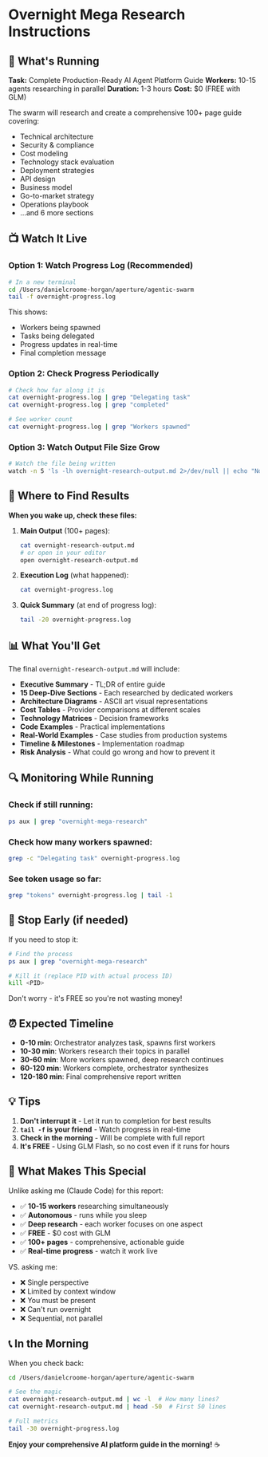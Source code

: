 # Overnight Mega Research Instructions

## 🚀 What's Running

**Task:** Complete Production-Ready AI Agent Platform Guide
**Workers:** 10-15 agents researching in parallel
**Duration:** 1-3 hours
**Cost:** $0 (FREE with GLM)

The swarm will research and create a comprehensive 100+ page guide covering:
- Technical architecture
- Security & compliance
- Cost modeling
- Technology stack evaluation
- Deployment strategies
- API design
- Business model
- Go-to-market strategy
- Operations playbook
- ...and 6 more sections

## 📺 Watch It Live

### Option 1: Watch Progress Log (Recommended)
```bash
# In a new terminal
cd /Users/danielcroome-horgan/aperture/agentic-swarm
tail -f overnight-progress.log
```

This shows:
- Workers being spawned
- Tasks being delegated
- Progress updates in real-time
- Final completion message

### Option 2: Check Progress Periodically
```bash
# Check how far along it is
cat overnight-progress.log | grep "Delegating task"
cat overnight-progress.log | grep "completed"

# See worker count
cat overnight-progress.log | grep "Workers spawned"
```

### Option 3: Watch Output File Size Grow
```bash
# Watch the file being written
watch -n 5 'ls -lh overnight-research-output.md 2>/dev/null || echo "Not created yet"'
```

## 📍 Where to Find Results

**When you wake up, check these files:**

1. **Main Output** (100+ pages):
   ```bash
   cat overnight-research-output.md
   # or open in your editor
   open overnight-research-output.md
   ```

2. **Execution Log** (what happened):
   ```bash
   cat overnight-progress.log
   ```

3. **Quick Summary** (at end of progress log):
   ```bash
   tail -20 overnight-progress.log
   ```

## 📊 What You'll Get

The final `overnight-research-output.md` will include:

- **Executive Summary** - TL;DR of entire guide
- **15 Deep-Dive Sections** - Each researched by dedicated workers
- **Architecture Diagrams** - ASCII art visual representations
- **Cost Tables** - Provider comparisons at different scales
- **Technology Matrices** - Decision frameworks
- **Code Examples** - Practical implementations
- **Real-World Examples** - Case studies from production systems
- **Timeline & Milestones** - Implementation roadmap
- **Risk Analysis** - What could go wrong and how to prevent it

## 🔍 Monitoring While Running

### Check if still running:
```bash
ps aux | grep "overnight-mega-research"
```

### Check how many workers spawned:
```bash
grep -c "Delegating task" overnight-progress.log
```

### See token usage so far:
```bash
grep "tokens" overnight-progress.log | tail -1
```

## 🛑 Stop Early (if needed)

If you need to stop it:
```bash
# Find the process
ps aux | grep "overnight-mega-research"

# Kill it (replace PID with actual process ID)
kill <PID>
```

Don't worry - it's FREE so you're not wasting money!

## ⏰ Expected Timeline

- **0-10 min**: Orchestrator analyzes task, spawns first workers
- **10-30 min**: Workers research their topics in parallel
- **30-60 min**: More workers spawned, deep research continues
- **60-120 min**: Workers complete, orchestrator synthesizes
- **120-180 min**: Final comprehensive report written

## 💡 Tips

1. **Don't interrupt it** - Let it run to completion for best results
2. **`tail -f` is your friend** - Watch progress in real-time
3. **Check in the morning** - Will be complete with full report
4. **It's FREE** - Using GLM Flash, so no cost even if it runs for hours

## 🎉 What Makes This Special

Unlike asking me (Claude Code) for this report:
- ✅ **10-15 workers** researching simultaneously
- ✅ **Autonomous** - runs while you sleep
- ✅ **Deep research** - each worker focuses on one aspect
- ✅ **FREE** - $0 cost with GLM
- ✅ **100+ pages** - comprehensive, actionable guide
- ✅ **Real-time progress** - watch it work live

VS. asking me:
- ❌ Single perspective
- ❌ Limited by context window
- ❌ You must be present
- ❌ Can't run overnight
- ❌ Sequential, not parallel

## 📞 In the Morning

When you check back:
```bash
cd /Users/danielcroome-horgan/aperture/agentic-swarm

# See the magic
cat overnight-research-output.md | wc -l  # How many lines?
cat overnight-research-output.md | head -50  # First 50 lines

# Full metrics
tail -30 overnight-progress.log
```

**Enjoy your comprehensive AI platform guide in the morning!** ☕️
